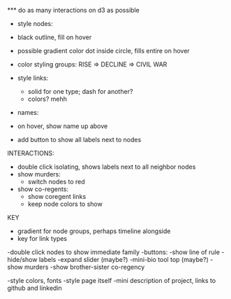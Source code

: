 *** do as many interactions on d3 as possible

- style nodes: 
 - black outline, fill on hover
 - possible gradient color dot inside circle, fills entire on hover
 - color styling groups: RISE => DECLINE => CIVIL WAR

- style links:
  - solid for one type; dash for another?
  - colors? mehh

- names: 
 - on hover, show name up above
 - add button to show all labels next to nodes



INTERACTIONS:
- double click isolating, shows labels next to all neighbor nodes
- show murders:
  - switch nodes to red
- show co-regents:
  - show coregent links
  - keep node colors to show


KEY
- gradient for node groups, perhaps timeline alongside
- key for link types 

 -double click nodes to show immediate family
-buttons:
      -show line of rule
      -hide/show labels
      -expand slider (maybe?)
      -mini-bio tool top (maybe?)
      -show murders
      -show brother-sister co-regency


-style colors, fonts
-style page itself
-mini description of project, links to github and linkedin